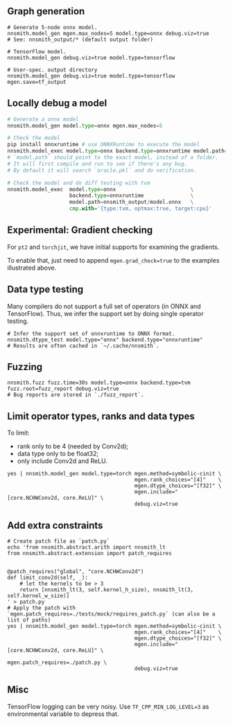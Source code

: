 ## Graph generation

```shell
# Generate 5-node onnx model.
nnsmith.model_gen mgen.max_nodes=5 model.type=onnx debug.viz=true
# See: nnsmith_output/* (default output folder)

# TensorFlow model.
nnsmith.model_gen debug.viz=true model.type=tensorflow

# User-spec. output directory
nnsmith.model_gen debug.viz=true model.type=tensorflow mgen.save=tf_output
```

## Locally debug a model

```python
# Generate a onnx model
nnsmith.model_gen model.type=onnx mgen.max_nodes=5

# Check the model
pip install onnxruntime # use ONNXRuntime to execute the model
nnsmith.model_exec model.type=onnx backend.type=onnxruntime model.path=nnsmith_output/model.onnx
# `model.path` should point to the exact model, instead of a folder.
# It will first compile and run to see if there's any bug.
# By default it will search `oracle.pkl` and do verification.

# Check the model and do diff testing with tvm
nnsmith.model_exec  model.type=onnx                        \
                    backend.type=onnxruntime               \
                    model.path=nnsmith_output/model.onnx   \
                    cmp.with='{type:tvm, optmax:true, target:cpu}'
```

## Experimental: Gradient checking

For `pt2` and `torchjit`, we have initial supports for examining the gradients.

To enable that, just need to append `mgen.grad_check=true` to the examples illustrated above.

## Data type testing

Many compilers do not support a full set of operators (in ONNX and TensorFlow). Thus, we infer the support set by doing single operator testing.

```shell
# Infer the support set of onnxruntime to ONNX format.
nnsmith.dtype_test model.type="onnx" backend.type="onnxruntime"
# Results are often cached in `~/.cache/nnsmith`.
```

## Fuzzing

```shell
nnsmith.fuzz fuzz.time=30s model.type=onnx backend.type=tvm fuzz.root=fuzz_report debug.viz=true
# Bug reports are stored in `./fuzz_report`.
```

## Limit operator types, ranks and data types

To limit:
- rank only to be 4 (needed by Conv2d);
- data type only to be float32;
- only include Conv2d and ReLU.

```shell
yes | nnsmith.model_gen model.type=torch mgen.method=symbolic-cinit \
                                         mgen.rank_choices="[4]"    \
                                         mgen.dtype_choices="[f32]" \
                                         mgen.include="[core.NCHWConv2d, core.ReLU]" \
                                         debug.viz=true
```

## Add extra constraints

```shell
# Create patch file as `patch.py`
echo 'from nnsmith.abstract.arith import nnsmith_lt
from nnsmith.abstract.extension import patch_requires


@patch_requires("global", "core.NCHWConv2d")
def limit_conv2d(self, _):
    # let the kernels to be > 3
    return [nnsmith_lt(3, self.kernel_h_size), nnsmith_lt(3, self.kernel_w_size)]
' > patch.py
# Apply the patch with `mgen.patch_requires=./tests/mock/requires_patch.py` (can also be a list of paths)
yes | nnsmith.model_gen model.type=torch mgen.method=symbolic-cinit \
                                         mgen.rank_choices="[4]"    \
                                         mgen.dtype_choices="[f32]" \
                                         mgen.include="[core.NCHWConv2d, core.ReLU]" \
                                         mgen.patch_requires=./patch.py \
                                         debug.viz=true
```

## Misc

TensorFlow logging can be very noisy. Use `TF_CPP_MIN_LOG_LEVEL=3` as environmental variable to depress that.
